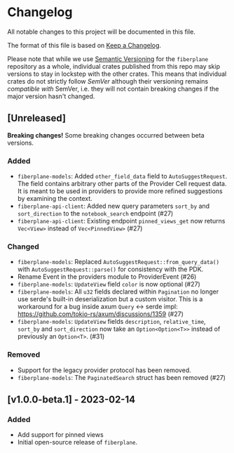# Changelog

All notable changes to this project will be documented in this file.

The format of this file is based on [Keep a Changelog](https://keepachangelog.com/en/1.0.0/).

Please note that while we use [Semantic Versioning](https://semver.org/spec/v2.0.0.html)
for the `fiberplane` repository as a whole, individual crates published from
this repo may skip versions to stay in lockstep with the other crates. This
means that individual crates do not strictly follow _SemVer_ although their
versioning remains _compatible with_ SemVer, i.e. they will not contain breaking
changes if the major version hasn't changed.

## [Unreleased]

**Breaking changes!** Some breaking changes occurred between beta versions.

### Added

- `fiberplane-models`: Added `other_field_data` field to `AutoSuggestRequest`.
  The field contains arbitrary other parts of the Provider Cell request data. It
  is meant to be used in providers to provide more refined suggestions by
  examining the context.
- `fiberplane-api-client`: Added new query parameters `sort_by` and `sort_direction`
  to the `notebook_search` endpoint (#27)
- `fiberplane-api-client`: Existing endpoint `pinned_views_get` now returns `Vec<View>`
  instead of `Vec<PinnedView>` (#27)

### Changed

- `fiberplane-models`: Replaced `AutoSuggestRequest::from_query_data()` with
  `AutoSuggestRequest::parse()` for consistency with the PDK.
- Rename Event in the providers module to ProviderEvent (#26)
- `fiberplane-models`: `UpdateView` field `color` is now optional (#27)
- `fiberplane-models`: All `u32` fields declared within `Pagination` no longer use
  serde's built-in deserialization but a custom visitor. This is a workaround for a
  bug inside axum `Query` <-> serde impl: https://github.com/tokio-rs/axum/discussions/1359 (#27)
- `fiberplane-models`: `UpdateView` fields `description`, `relative_time`, `sort_by`
  and `sort_direction` now take an `Option<Option<T>>` instead of previously an `Option<T>`. (#31)

### Removed

- Support for the legacy provider protocol has been removed.
- `fiberplane-models`: The `PaginatedSearch` struct has been removed (#27)

## [v1.0.0-beta.1] - 2023-02-14

### Added

- Add support for pinned views
- Initial open-source release of `fiberplane`.

